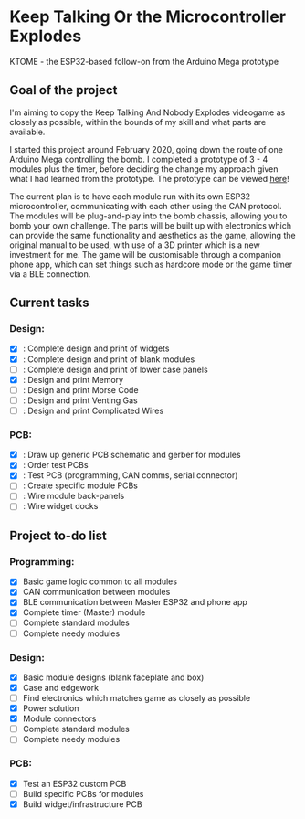 # Keep Talking Or the Microcontroller Explodes
KTOME - the ESP32-based follow-on from the Arduino Mega prototype

## Goal of the project
I'm aiming to copy the Keep Talking And Nobody Explodes videogame as closely as possible, within the bounds of my skill and what parts are available.

I started this project around February 2020, going down the route of one Arduino Mega controlling the bomb. I completed a prototype of 3 - 4 modules plus the timer, before deciding the change my approach given what I had learned from the prototype. The prototype can be viewed [here](https://www.youtube.com/watch?v=qZbycguCcf4)!

The current plan is to have each module run with its own ESP32 microcontroller, communicating with each other using the CAN protocol. The modules will be plug-and-play into the bomb chassis, allowing you to bomb your own challenge. The parts will be built up with electronics which can provide the same functionality and aesthetics as the game, allowing the original manual to be used, with use of a 3D printer which is a new investment for me. The game will be customisable through a companion phone app, which can set things such as hardcore mode or the game timer via a BLE connection.

## Current tasks
### Design:
- [X] : Complete design and print of widgets
- [X] : Complete design and print of blank modules
- [ ] : Complete design and print of lower case panels
- [X] : Design and print Memory
- [ ] : Design and print Morse Code
- [ ] : Design and print Venting Gas
- [ ] : Design and print Complicated Wires
### PCB:
- [X] : Draw up generic PCB schematic and gerber for modules
- [X] : Order test PCBs
- [X] : Test PCB (programming, CAN comms, serial connector)
- [ ] : Create specific module PCBs
- [ ] : Wire module back-panels
- [ ] : Wire widget docks

## Project to-do list
### Programming:
- [x] Basic game logic common to all modules
- [x] CAN communication between modules
- [x] BLE communication between Master ESP32 and phone app
- [x] Complete timer (Master) module
- [ ] Complete standard modules
- [ ] Complete needy modules
### Design:
- [x] Basic module designs (blank faceplate and box)
- [x] Case and edgework
- [ ] Find electronics which matches game as closely as possible
- [X] Power solution
- [x] Module connectors
- [ ] Complete standard modules
- [ ] Complete needy modules
### PCB:
- [X] Test an ESP32 custom PCB
- [ ] Build specific PCBs for modules
- [X] Build widget/infrastructure PCB
